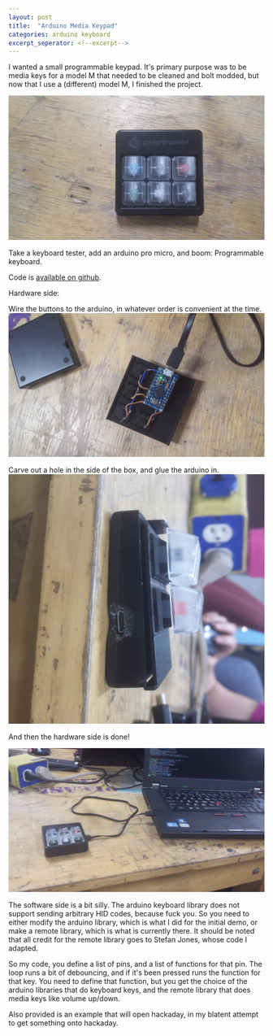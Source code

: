 ```yaml
---
layout: post
title:  "Arduino Media Keypad"
categories: arduino keyboard
excerpt_seperator: <!--excerpt-->
---
```


I wanted a small programmable keypad.
It's primary purpose was to be media keys for a model M that needed to be cleaned and bolt modded, but now that I use a (different) model M, I finished the project.

<!--excerpt-->

<img src="/images/arduino-keypad/arduinoKeypad.jpg" class="img-middle">

Take a keyboard tester, add an arduino pro micro, and boom: Programmable keyboard.

Code is [available on github](https://github.com/mtfurlan/arduinoKeypad).


Hardware side:

Wire the buttons to the arduino, in whatever order is convenient at the time.
<img src="/images/arduino-keypad/arduinoKeypadWires.jpg" class="img-middle">

Carve out a hole in the side of the box, and glue the arduino in.
<img src="/images/arduino-keypad/arduinoKeypadTogether.jpg" class="img-middle">

And then the hardware side is done!

<img src="/images/arduino-keypad/arduinoKeypadDone.jpg" class="img-middle">

The software side is a bit silly. The arduino keyboard library does not support sending arbitrary HID codes, because fuck you. So you need to either modify the arduino library, which is what I did for the initial demo, or make a remote library, which is what is currently there.
It should be noted that all credit for the remote library goes to Stefan Jones, whose code I adapted.

So my code, you define a list of pins, and a list of functions for that pin.
The loop runs a bit of debouncing, and if it's been pressed runs the function for that key. You need to define that function, but you get the choice of the arduino libraries that do keyboard keys, and the remote library that does media keys like volume up/down.

Also provided is an example that will open hackaday, in my blatent attempt to get something onto hackaday.
